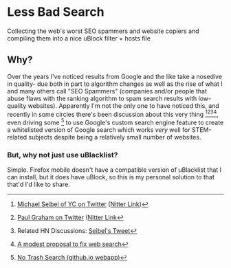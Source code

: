 # Less Bad Search
Collecting the web's worst SEO spammers and website copiers and compiling them into a nice uBlock filter + hosts file

## Why?
Over the years I've noticed results from Google and the like take a nosedive in quality- due both in part to algorithm changes as well as the rise of what I and many others call "SEO Spammers" (companies and/or people that abuse flaws with the ranking algorithm to spam search results with low-quality websites). Apparently I'm not the only one to have noticed this, and recently in some circles there's been discussion about this very thing [^1][^2][^3][^4], even driving some [^5] to use Google's custom search engine feature to create a whitelisted version of Google search which works *very* well for STEM-related subjects despite being a relatively small number of websites.

### But, why not just use uBlacklist?
Simple. Firefox mobile doesn't have a compatible version of uBlacklist that I can install, but it does have uBlock, so this is my personal solution to that that'd I'd like to share.

[^1]: [Michael Seibel of YC on Twitter](https://twitter.com/mwseibel/status/1477701120319361026) ([Nitter Link](https://nitter.net/mwseibel/status/1477701120319361026))
[^2]: [Paul Graham on Twitter](https://twitter.com/paulg/status/1477760548787920901) ([Nitter Link](https://nitter.net/paulg/status/1477760548787920901)
[^3]: Related HN Discussions: [Seibel's Tweet](https://news.ycombinator.com/item?id=29772136)
[^4]: [A modest proposal to fix web search](https://yanmaani.github.io/a-modest-proposal-to-fix-web-search/)
[^5]: [No Trash Search (github.io webapp)](https://notrashsearch.github.io/)

